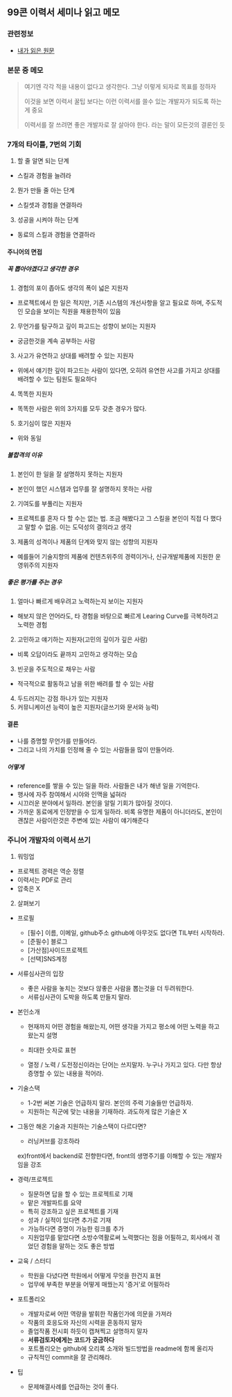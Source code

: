 ## 99콘 이력서 세미나 읽고 메모

### 관련정보

- [내가 읽은 원문](https://medium.com/@byungkyu_ju/%EC%84%B8%EB%AF%B8%EB%82%98%EC%B0%B8%EC%84%9D%EA%B8%B0-%EC%9D%B4%EC%83%81%ED%95%9C%EB%AA%A8%EC%9E%84-%EC%A0%9C3%ED%9A%8C-99%EC%BD%98-%EC%9D%B4%EB%A0%A5%EC%84%9C-2019-09-21-857ef6cde3fa)

### 본문 중 메모

> 여기엔 각각 적을 내용이 없다고 생각한다. 그냥 이렇게 되자로 목표를 정하자
>
> 이것을 보면 이력서 꿀팁 보다는 이런 이력서를 쓸수 있는 개발자가 되도록 하는게 중요
>
> 이력서를 잘 쓰려면 좋은 개발자로 잘 살아야 한다. 라는 말이 모든것의 결론인 듯

### 7개의 타이틀, 7번의 기회

1. 할 줄 알면 되는 단계

- 스킬과 경험을 늘려라

2. 뭔가 만들 줄 아는 단계

- 스킬셋과 경험을 연결하라

3. 성공을 시켜야 하는 단계

- 동료의 스킬과 경험을 연결하라

#### 주니어의 면접

##### 꼭 뽑아야겠다고 생각한 경우

1. 경험의 포이 좁아도 생각의 폭이 넓은 지원자

- 프로젝트에서 한 일은 적지만, 기존 시스템의 개선사항을 알고 필요로 하며, 주도적인 모습을 보이는 직원을 채용한적이 있음

2. 무언가를 탐구하고 깊이 파고드는 성향이 보이는 지원자

- 궁금한것을 계속 공부하는 사람

3. 사고가 유연하고 상대를 배려할 수 있는 지원자

- 위에서 얘기한 깊이 파고드는 사람이 있다면, 오히려 유연한 사고를 가지고 상대를 배려할 수 있는 팀원도 필요하다

4. 똑똑한 지원자

- 똑똑한 사람은 위의 3가지를 모두 갖춘 경우가 많다.

5. 호기심이 많은 지원자

- 위와 동일

##### 불합격의 이유

1. 본인이 한 일을 잘 설명하지 못하는 지원자

- 본인이 했던 시스템과 업무를 잘 설명하지 못하는 사람

2. 기여도를 부풀리는 지원자

- 프로젝트를 혼자 다 할 수는 없는 법. 조금 해봤다고 그 스킬을 본인이 직접 다 했다고 말할 수 없음. 이는 도덕성의 결의라고 생각

3. 제품의 성격이나 제품의 단계와 맞지 않는 성향의 지원자

- 예를들어 기술지향의 제품에 컨텐츠위주의 경력이거나, 신규개발제품에 지원한 운영위주의 지원자

##### 좋은 평가를 주는 경우

1. 얼마나 빠르게 배우려고 노력하는지 보이는 지원자

- 해보지 않은 언어라도, 타 경험을 바탕으로 빠르게 Learing Curve를 극복하려고 노력한 경험

2. 고민하고 얘기하는 지원자(고민의 깊이가 깊은 사람)

- 비록 오답이라도 끝까지 고민하고 생각하는 모습

3. 빈곳을 주도적으로 채우는 사람

- 적극적으로 활동하고 남을 위한 배려를 할 수 있는 사람

4. 두드러지는 강점 하나가 있는 지원자
5. 커뮤니케이션 능력이 높은 지원자(글쓰기와 문서와 능력)

#### 결론

- 나를 증명할 무언가를 만들어라.
- 그리고 나의 가치를 인정해 줄 수 있는 사람들을 많이 만들어라.

##### 어떻게

- reference를 쌓을 수 있는 일을 하라. 사람들은 내가 해낸 일을 기억한다.
- 행사에 자주 참여해서 시야와 인맥을 넓혀라
- 시끄러운 분야에서 일하라. 본인을 알릴 기회가 많아질 것이다.
- 가까운 동료에게 인정받을 수 있게 일하라. 비록 유명한 제품이 아니더라도, 본인이 괜찮은 사람이란것은 주변에 있는 사람이 얘기해준다

### 주니어 개발자의 이력서 쓰기

1. 워밍업

- 프로젝트 경력은 역순 정렬
- 이력서는 PDF로 관리
- 압축은 X

2. 살펴보기

- 프로필

  - [필수] 이름, 이메일, github주소 github에 아무것도 없다면 TIL부터 시작하라.
  - [준필수] 블로그
  - [가산점]사이드프로젝트
  - [선택]SNS계정

- 서류심사관의 입장

  - 좋은 사람을 놓치는 것보다 않좋은 사람을 뽑는것을 더 두려워한다.
  - 서류심사관이 도박을 하도록 만들지 말라.

- 본인소개

  - 현재까지 어떤 경험을 해왔는지, 어떤 생각을 가지고 평소에 어떤 노력을 하고 왔는지 설명
  - 최대한 숫자로 표현

  - 열정 / 노력 / 도전정신이라는 단어는 쓰지말자. 누구나 가지고 있다. 다만 항상 증명할 수 있는 내용을 적어라.

- 기술스택

  - 1-2번 써본 기술은 언급하지 말라. 본인의 주력 기술들만 언급하자.
  - 지원하는 직군에 맞는 내용을 기재하라. 과도하게 많은 기술은 X

- 그동안 해온 기술과 지원하는 기술스택이 다르다면?

  - 러닝커브를 강조하라

  ex)front에서 backend로 전향한다면, front의 생명주기를 이해할 수 있는 개발자임을 강조

- 경력/프로젝트

  - 질문하면 답을 할 수 있는 프로젝트로 기재
  - 맡은 개발파트를 요약
  - 특히 강조하고 싶은 프로젝트를 기재
  - 성과 / 실적이 있다면 추가로 기재
  - 가능하다면 증명이 가능한 링크를 추가
  - 지원업무를 맡았다면 소방수역활로써 노력했다는 점을 어필하고, 회사에서 겪었던 경험을 말하는 것도 좋은 방법

- 교육 / 스터디

  - 학원을 다녔다면 학원에서 어떻게 무엇을 한건지 표현
  - 업무에 부족한 부분을 어떻게 매꿨는지 '증거'로 어필하라

- 포트폴리오

  - 개발자로써 어떤 역량을 발휘한 작품인가에 의문을 가져라
  - 작품의 호응도와 자신의 시력을 혼동하지 말자
  - 졸업작품 전시회 하듯이 캡쳐찍고 설명하지 말자
  - **서류검토자에게는 코드가 궁금하다**
  - 포트폴리오는 github에 오리록 소개와 빌드방법을 readme에 함께 올리자
  - 규칙적인 commit을 잘 관리해라.

- 팁

  - 문제해결사례를 언급하는 것이 좋다.